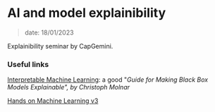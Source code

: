 # AI and model explainibility

> date: 18/01/2023

Explainibility seminar by CapGemini.

### Useful links

[Interpretable Machine Learning](https://christophm.github.io/interpretable-ml-book/): a good "*Guide for Making Black Box Models Explainable", by *Christoph Molnar**

[Hands on Machine Learning v3](https://github.com/ageron/handson-ml3)
